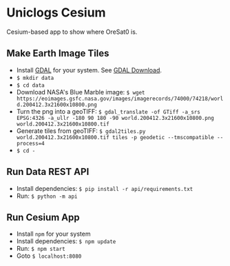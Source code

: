 # Uniclogs Cesium

Cesium-based app to show where OreSat0 is.

## Make Earth Image Tiles

- Install [GDAL] for your system. See [GDAL Download].
- `$ mkdir data`
- `$ cd data`
- Download NASA's Blue Marble image: `$ wget https://eoimages.gsfc.nasa.gov/images/imagerecords/74000/74218/world.200412.3x21600x10800.png`
- Turn the png into a geoTIFF: `$ gdal_translate -of GTiff -a_srs EPSG:4326 -a_ullr -180 90 180 -90 world.200412.3x21600x10800.png world.200412.3x21600x10800.tif`
- Generate tiles from geoTIFF: `$ gdal2tiles.py world.200412.3x21600x10800.tif tiles -p geodetic --tmscompatible --process=4`
- `$ cd -`

## Run Data REST API

- Install dependencies: `$ pip install -r api/requirements.txt`
- Run: `$ python -m api`

## Run Cesium App

- Install `npm` for your system
- Install dependencies: `$ npm update`
- Run: `$ npm start`
- Goto `$ localhost:8080`

[GDAL]:https://gdal.org
[GDAL Download]:https://gdal.org/download.html
